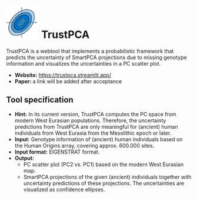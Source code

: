 # <img alt="TrustPCA" src="./logo/trustpca_logo.svg" height="90"> TrustPCA

TrustPCA is a webtool that implements a probabilistic framework that predicts the uncertainty of SmartPCA projections due to missing genotype information and visualizes the uncertainties in a PC scatter plot.

- **Website:** https://trustpca.streamlit.app/
- **Paper:** a link will be added after acceptance

## Tool specification
- **Hint:** In its current version, TrustPCA computes the PC space from modern West Eurasian populations. Therefore, the uncertainty predictions from TrustPCA are only meaningful for (ancient) human individuals from West Eurasia from the Mesolithic epoch or later.
- **Input:** Genotype information of (ancient) human individuals based on the Human Origins array, covering approx. 600.000 sites.
- **Input format:** EIGENSTRAT format.
- **Output:** 
  - PC scatter plot (PC2 vs. PC1) based on the modern West Eurasian map. 
  - SmartPCA projections of the given (ancient) individuals together with uncertainty predictions of these projections. The uncertainties are visualized as confidence ellipses.